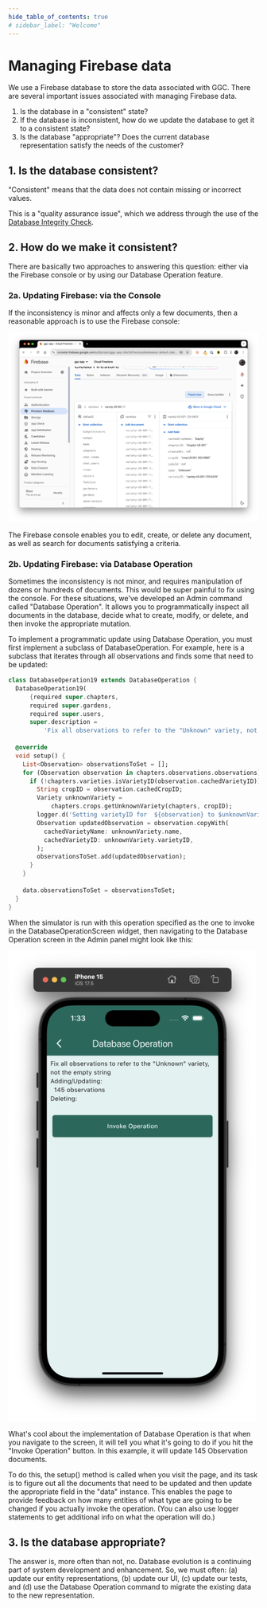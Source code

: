 ```yaml
---
hide_table_of_contents: true
# sidebar_label: "Welcome"
---
```


# Managing Firebase data

We use a Firebase database to store the data associated with GGC.  There are several important issues associated with managing Firebase data. 

1. Is the database in a "consistent" state?
2. If the database is inconsistent, how do we update the database to get it to a consistent state?
3. Is the database "appropriate"? Does the current database representation satisfy the needs of the customer?

## 1. Is the database consistent?

"Consistent" means that the data does not contain missing or incorrect values.

This is a "quality assurance issue", which we address through the use of the [Database Integrity Check](integrity-check.md). 

## 2. How do we make it consistent?

There are basically two approaches to answering this question: either via the Firebase console or by using our Database Operation feature.

### 2a. Updating Firebase: via the Console

If the inconsistency is minor and affects only a few documents, then a reasonable approach is to use the Firebase console:

<img  src="/img/develop/firestore/firebase-console.png"/>

The Firebase console enables you to edit, create, or delete any document, as well as search for documents satisfying a criteria. 

### 2b. Updating Firebase: via Database Operation

Sometimes the inconsistency is not minor, and requires manipulation of dozens or hundreds of documents. This would be super painful to fix using the console.  For these situations, we've developed an Admin command called "Database Operation". It allows you to programmatically inspect all documents in the database, decide what to create, modify, or delete, and then invoke the appropriate mutation. 

To implement a programmatic update using Database Operation, you must first implement a subclass of DatabaseOperation. For example, here is a subclass that iterates through all observations and finds some that need to be updated:

```dart
class DatabaseOperation19 extends DatabaseOperation {
  DatabaseOperation19(
      {required super.chapters,
      required super.gardens,
      required super.users,
      super.description =
          'Fix all observations to refer to the "Unknown" variety, not the empty string'});

  @override
  void setup() {
    List<Observation> observationsToSet = [];
    for (Observation observation in chapters.observations.observations) {
      if (!chapters.varieties.isVarietyID(observation.cachedVarietyID)) {
        String cropID = observation.cachedCropID;
        Variety unknownVariety =
            chapters.crops.getUnknownVariety(chapters, cropID);
        logger.d('Setting varietyID for  ${observation} to $unknownVariety');
        Observation updatedObservation = observation.copyWith(
          cachedVarietyName: unknownVariety.name,
          cachedVarietyID: unknownVariety.varietyID,
        );
        observationsToSet.add(updatedObservation);
      }
    }

    data.observationsToSet = observationsToSet;
  }
}
```

When the simulator is run with this operation specified as the one to invoke in the DatabaseOperationScreen widget, then navigating to the Database Operation screen in the Admin panel might look like this:

<img width="500px" src="/img/develop/firestore/db-operation.png"/>

What's cool about the implementation of Database Operation is that when you navigate to the screen, it will tell you what it's going to do if you hit the "Invoke Operation" button. In this example, it will update 145 Observation documents.  

To do this, the setup() method is called when you visit the page, and its task is to figure out all the documents that need to be updated and then update the appropriate field in the "data" instance. This enables the page to provide feedback on how many entities of what type are going to be changed if you actually invoke the operation. (You can also use logger statements to get additional info on what the operation will do.)

## 3. Is the database appropriate? 

The answer is, more often than not, no.  Database evolution is a continuing part of system development and enhancement. So, we must often: (a) update our entity representations, (b) update our UI, (c) update our tests, and (d) use the Database Operation command to migrate the existing data to the new representation.








